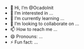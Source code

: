 - 👋 Hi, I’m @OcadoInit
- 👀 I’m interested in ...
- 🌱 I’m currently learning ...
- 💞️ I’m looking to collaborate on ...
- 📫 How to reach me ...
- 😄 Pronouns: ...
- ⚡ Fun fact: ...

<!---
OcadoInit/OcadoInit is a ✨ special ✨ repository because its `README.md` (this file) appears on your GitHub profile.
You can click the Preview link to take a look at your changes.
--->
